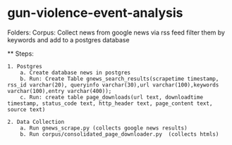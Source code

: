 # gun-violence-event-analysis


Folders:
		Corpus: Collect news from google news via rss feed filter them by keywords and add to a postgres database


** Steps:

	1. Postgres
		a. Create database news in postgres
		b. Run: Create Table gnews_search_results(scrapetime timestamp, rss_id varchar(20), queryinfo varchar(30),url varchar(100),keywords varchar(100),entry varchar(400));
		c. Run: create table page_downloads(url text, downloadtime timestamp, status_code text, http_header text, page_content text, source text)
		   
	2. Data Collection
	   	a. Run gnews_scrape.py (collects google news results)
	   	b. Run corpus/consolidated_page_downloader.py  (collects htmls)
		   